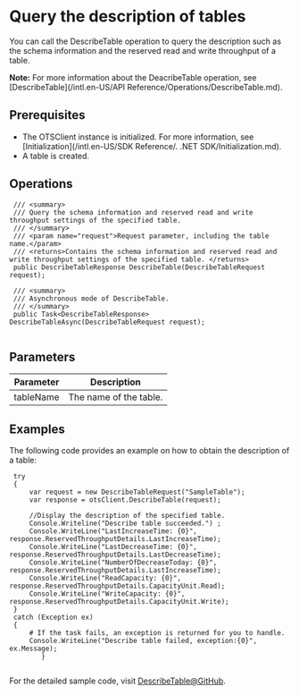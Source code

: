 # Query the description of tables

You can call the DescribeTable operation to query the description such as the schema information and the reserved read and write throughput of a table.

**Note:** For more information about the DeacribeTable operation, see [DescribeTable](/intl.en-US/API Reference/Operations/DescribeTable.md).

## Prerequisites

-   The OTSClient instance is initialized. For more information, see [Initialization](/intl.en-US/SDK Reference/. .NET SDK/Initialization.md).
-   A table is created.

## Operations

```
 /// <summary>
 /// Query the schema information and reserved read and write throughput settings of the specified table.
 /// </summary>
 /// <param name="request">Request parameter, including the table name.</param>
 /// <returns>Contains the schema information and reserved read and write throughput settings of the specified table. </returns>
 public DescribeTableResponse DescribeTable(DescribeTableRequest request);

 /// <summary>
 /// Asynchronous mode of DescribeTable.
 /// </summary>
 public Task<DescribeTableResponse> DescribeTableAsync(DescribeTableRequest request);
            
```

## Parameters

|Parameter|Description|
|---------|-----------|
|tableName|The name of the table.|

## Examples

The following code provides an example on how to obtain the description of a table:

```
 try
 {
     var request = new DescribeTableRequest("SampleTable");
     var response = otsClient.DescribeTable(request);

     //Display the description of the specified table.
     Console.Writeline("Describe table succeeded.") ;
     Console.WriteLine("LastIncreaseTime: {0}", response.ReservedThroughputDetails.LastIncreaseTime);
     Console.WriteLine("LastDecreaseTime: {0}", response.ReservedThroughputDetails.LastDecreaseTime);
     Console.WriteLine("NumberOfDecreaseToday: {0}", response.ReservedThroughputDetails.LastIncreaseTime);
     Console.WriteLine("ReadCapacity: {0}", response.ReservedThroughputDetails.CapacityUnit.Read);
     Console.WriteLine("WriteCapacity: {0}", response.ReservedThroughputDetails.CapacityUnit.Write);
 }
 catch (Exception ex)
 {
     # If the task fails, an exception is returned for you to handle.
     Console.WriteLine("Describe table failed, exception:{0}", ex.Message);
        }
            
```

For the detailed sample code, visit [DescribeTable@GitHub](https://github.com/aliyun/aliyun-tablestore-csharp-sdk/blob/master/sample/Samples/CreateTableSample.cs).

